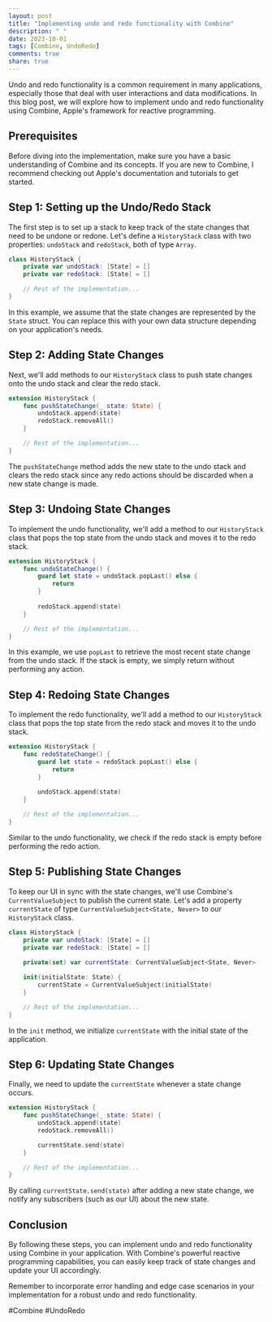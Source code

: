 ```yaml
---
layout: post
title: "Implementing undo and redo functionality with Combine"
description: " "
date: 2023-10-01
tags: [Combine, UndoRedo]
comments: true
share: true
---
```


Undo and redo functionality is a common requirement in many applications, especially those that deal with user interactions and data modifications. In this blog post, we will explore how to implement undo and redo functionality using Combine, Apple's framework for reactive programming.

## Prerequisites

Before diving into the implementation, make sure you have a basic understanding of Combine and its concepts. If you are new to Combine, I recommend checking out Apple's documentation and tutorials to get started.

## Step 1: Setting up the Undo/Redo Stack

The first step is to set up a stack to keep track of the state changes that need to be undone or redone. Let's define a `HistoryStack` class with two properties: `undoStack` and `redoStack`, both of type `Array`.

```swift
class HistoryStack {
    private var undoStack: [State] = []
    private var redoStack: [State] = []

    // Rest of the implementation...
}
```

In this example, we assume that the state changes are represented by the `State` struct. You can replace this with your own data structure depending on your application's needs.

## Step 2: Adding State Changes

Next, we'll add methods to our `HistoryStack` class to push state changes onto the undo stack and clear the redo stack.

```swift
extension HistoryStack {
    func pushStateChange(_ state: State) {
        undoStack.append(state)
        redoStack.removeAll()
    }

    // Rest of the implementation...
}
```

The `pushStateChange` method adds the new state to the undo stack and clears the redo stack since any redo actions should be discarded when a new state change is made.

## Step 3: Undoing State Changes

To implement the undo functionality, we'll add a method to our `HistoryStack` class that pops the top state from the undo stack and moves it to the redo stack.

```swift
extension HistoryStack {
    func undoStateChange() {
        guard let state = undoStack.popLast() else {
            return
        }
        
        redoStack.append(state)
    }

    // Rest of the implementation...
}
```

In this example, we use `popLast` to retrieve the most recent state change from the undo stack. If the stack is empty, we simply return without performing any action.

## Step 4: Redoing State Changes

To implement the redo functionality, we'll add a method to our `HistoryStack` class that pops the top state from the redo stack and moves it to the undo stack.

```swift
extension HistoryStack {
    func redoStateChange() {
        guard let state = redoStack.popLast() else {
            return
        }
        
        undoStack.append(state)
    }

    // Rest of the implementation...
}
```

Similar to the undo functionality, we check if the redo stack is empty before performing the redo action.

## Step 5: Publishing State Changes

To keep our UI in sync with the state changes, we'll use Combine's `CurrentValueSubject` to publish the current state. Let's add a property `currentState` of type `CurrentValueSubject<State, Never>` to our `HistoryStack` class.

```swift
class HistoryStack {
    private var undoStack: [State] = []
    private var redoStack: [State] = []
    
    private(set) var currentState: CurrentValueSubject<State, Never>

    init(initialState: State) {
        currentState = CurrentValueSubject(initialState)
    }

    // Rest of the implementation...
}
```

In the `init` method, we initialize `currentState` with the initial state of the application.

## Step 6: Updating State Changes

Finally, we need to update the `currentState` whenever a state change occurs.

```swift
extension HistoryStack {
    func pushStateChange(_ state: State) {
        undoStack.append(state)
        redoStack.removeAll()

        currentState.send(state)
    }

    // Rest of the implementation...
}
```

By calling `currentState.send(state)` after adding a new state change, we notify any subscribers (such as our UI) about the new state.

## Conclusion

By following these steps, you can implement undo and redo functionality using Combine in your application. With Combine's powerful reactive programming capabilities, you can easily keep track of state changes and update your UI accordingly.

Remember to incorporate error handling and edge case scenarios in your implementation for a robust undo and redo functionality.

#Combine #UndoRedo